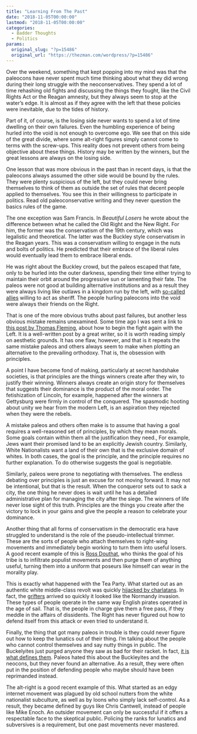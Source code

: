 ```yaml
---
title: "Learning From The Past"
date: "2018-11-05T00:00:00"
lastmod: "2018-11-05T00:00:00"
categories:
  - Badder Thoughts
  - Politics
params:
  original_slug: "?p=15486"
  original_url: "https://thezman.com/wordpress/?p=15486"
---
```


Over the weekend, something that kept popping into my mind was that the
paleocons have never spent much time thinking about what they did wrong
during their long struggle with the neoconservatives. They spend a lot
of time rehashing old fights and discussing the things they fought, like
the Civil Rights Act or the Reagan amnesty, but they always seem to stop
at the water’s edge. It is almost as if they agree with the left that
these policies were inevitable, due to the tides of history.

Part of it, of course, is the losing side never wants to spend a lot of
time dwelling on their own failures. Even the humbling experience of
being hurled into the void is not enough to overcome ego. We see that on
this side of the great divide, where some alt-right figures simply
cannot come to terms with the screw-ups. This reality does not prevent
others from being objective about these things. History may be written
by the winners, but the great lessons are always on the losing side.

One lesson that was more obvious in the past than in recent days, is
that the paleocons always assumed the other side would be bound by the
rules. They were plenty suspicious of the left, but they could never
bring themselves to think of them as outside the set of rules that
decent people applied to themselves. You see this in their willingness
to participate in politics. Read old paleoconservative writing and they
never question the basics rules of the game.

The one exception was Sam Francis. In *Beautiful Losers* he wrote about
the difference between what he called the Old Right and the New Right.
For him, the former was the conservatism of the 19th century, which was
legalistic and theoretical. The latter was the Buckley style
conservatism in the Reagan years. This was a conservatism willing to
engage in the nuts and bolts of politics. He predicted that their
embrace of the liberal rules would eventually lead them to embrace
liberal ends.

He was right about the Buckley crowd, but the paleos escaped that fate,
only to be hurled into the outer darkness, spending their time either
trying to maintain their orbit around the progressive sun or lamenting
their fate. The paleos were not good at building alternative
institutions and as a result they were always living like outlaws in a
kingdom run by the left, with [so-called
allies](https://www.nationalreview.com/) willing to act as sheriff. The
people hurling paleocons into the void were always their friends on the
Right.

That is one of the more obvious truths about past failures, but another
less obvious mistake remains unexamined. Some time ago I was sent a link
to [this post by Thomas
Fleming,](https://www.reckonin.com/thomas-fleming/what-is-to-be-done)
about how to begin the fight again with the Left. It is a well-written
post by a great writer, so it is worth reading simply on aesthetic
grounds. It has one flaw, however, and that is it repeats the same
mistake paleos and others always seem to make when plotting an
alternative to the prevailing orthodoxy. That is, the obsession with
principles.

A point I have become fond of making, particularly at secret handshake
societies, is that principles are the things winners create after they
win, to justify their winning. Winners always create an origin story for
themselves that suggests their dominance is the product of the moral
order. The fetishization of Lincoln, for example, happened after the
winners at Gettysburg were firmly in control of the conquered. The
spasmodic hooting about unity we hear from the modern Left, is an
aspiration they rejected when they were the rebels.

A mistake paleos and others often make is to assume that having a goal
requires a well-reasoned set of principles, by which they mean morals.
Some goals contain within them all the justification they need., For
example, Jews want their promised land to be an explicitly Jewish
country. Similarly, White Nationalists want a land of their own that is
the exclusive domain of whites. In both cases, the goal is the
principle, and the principle requires no further explanation. To do
otherwise suggests the goal is negotiable.

Similarly, paleos were prone to negotiating with themselves. The endless
debating over principles is just an excuse for not moving forward. It
may not be intentional, but that is the result. When the conqueror sets
out to sack a city, the one thing he never does is wait until he has a
detailed administrative plan for managing the city after the siege. The
winners of life never lose sight of this truth. Principles are the
things you create after the victory to lock in your gains and give the
people a reason to celebrate your dominance.

Another thing that all forms of conservatism in the democratic era have
struggled to understand is the role of the pseudo-intellectual trimmer.
These are the sorts of people who attach themselves to right-wing
movements and immediately begin working to turn them into useful losers.
A good recent example of this is [Ross
Douthat](https://www.nytimes.com/2018/10/13/opinion/sunday/the-different-ends-of-nevertrump.html),
who thinks the goal of his tribe is to infiltrate populist movements and
then purge them of anything useful, turning them into a uniform that
poseurs like himself can wear in the morality play.

This is exactly what happened with the Tea Party. What started out as an
authentic white middle-class revolt was quickly [hijacked by
charlatans](http://thezman.com/wordpress/?p=14998). In fact, the
[grifters](http://thezman.com/wordpress/?p=14998#comment-73544) arrived
so quickly it looked like the Normandy invasion. These types of people
operate in the same way English pirates operated in the age of sail.
That is, the people in charge give them a free pass, if they meddle in
the affairs of dissidents. The Right has never figured out how to defend
itself from this attack or even tried to understand it.

Finally, the thing that got many paleos in trouble is they could never
figure out how to keep the lunatics out of their thing. I’m talking
about the people who cannot control themselves and say nutty things in
public. The Buckelyites just purged anyone they saw as bad for their
racket. In fact, [it is what defines
them](https://www.nationalreview.com/2018/11/conservatives-need-to-draw-the-line-at-steve-king/).
Paleos hated this about the Buckleyites and the neocons, but they never
found an alternative. As a result, they were often put in the position
of defending people who maybe should have been reprimanded instead.

The alt-right is a good recent example of this. What started as an edgy
internet movement was plagued by old school nutters from the white
nationalist subculture, as well as by loons who simply lack
self-control. As a result, they became defined by guys like Chris
Cantwell, instead of people like Mike Enoch. An outsider movement can
only be successful if it offers a respectable face to the skeptical
public. Policing the ranks for lunatics and subversives is a
requirement, but one past movements never mastered.
